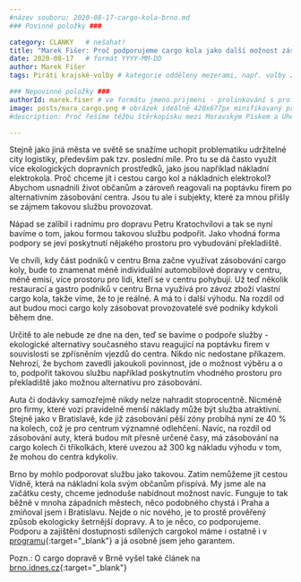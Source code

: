 ```yaml
---
#název souboru: 2020-08-17-cargo-kola-brno.md
### Povinné položky ###

category: CLANKY   # nešahat!
title: "Marek Fišer: Proč podporujeme cargo kola jako další možnost zásobování?"
date: 2020-08-17   # formát YYYY-MM-DD
author: Marek Fišer
tags: Piráti krajské-volby # kategorie odděleny mezerami, např. volby zemědělství životní-prostředí piráti (viz https://jihomoravsky.pirati.cz/tags/)

### Nepovinné položky ###
authorId: marek.fiser # ve formátu jmeno.prijmeni - prolinkování s profilem přes uid
image: posts/mara_cargo.png # obrázek ideálně 420x677px minifikovaný přes https://tinypng.com/
#description: Proč řešíme těžbu štěrkopísku mezi Moravským Pískem a Uherským Ostrohem? Podrobné info o celé kauze.

---
```


Stejně jako jiná města ve světě se snažíme uchopit problematiku udržitelné city logistiky, především pak tzv. poslední míle. Pro tu se dá často využít více ekologických dopravních prostředků, jako jsou například nákladní elektrokola.  Proč chceme jít i cestou cargo kol a nákladních elektrokol? Abychom usnadnili život občanům a zároveň reagovali na poptávku firem po alternativním zásobování centra. Jsou tu ale i subjekty, které za mnou přišly se zájmem takovou službu provozovat. 

Nápad se zalíbil i radnímu pro dopravu Petru Kratochvílovi a tak se nyní bavíme o tom, jakou formou takovou službu podpořit. Jako vhodná forma podpory se jeví poskytnutí nějakého prostoru pro vybudování překladiště. 

Ve chvíli, kdy část podniků v centru Brna začne využívat zásobování cargo koly, bude to znamenat méně individuální automobilové dopravy v centru, méně emisí, více prostoru pro lidi, kteří se v centru pohybují. Už teď několik restaurací a gastro podniků v centru Brna využívá pro závoz zboží vlastní cargo kola, takže víme, že to je reálné. A má to i další výhodu. Na rozdíl od aut budou moci cargo koly zásobovat provozovatelé své podniky kdykoli během dne.

Určitě to ale nebude ze dne na den, teď se bavíme o podpoře služby - ekologické alternativy současného stavu reagující na poptávku firem v souvislosti se zpřísněním vjezdů do centra.  Nikdo nic nedostane příkazem. Nehrozí, že bychom zavedli jakoukoli povinnost, jde o možnost výběru a o to, podpořit takovou službu například poskytnutím vhodného prostoru pro překladiště jako možnou alternativu pro zásobování.

Auta či dodávky samozřejmě nikdy nelze nahradit stoprocentně. Nicméně pro firmy, které vozí pravidelně menší náklady může být služba atraktivní. Stejně jako v Bratislavě, kde již zásobování pěší zóny probíhá nyní ze 40 % na kolech, což je pro centrum významné odlehčení. Navíc, na rozdíl od zásobování auty, která budou mít přesně určené časy, má zásobování na cargo kolech či tříkolkách, které uvezou až 300 kg nákladu výhodu v tom, že mohou do centra kdykoliv.

Brno by mohlo podporovat službu jako takovou. Zatím nemůžeme jít cestou Vídně, která na nákladní kola svým občanům přispívá. My jsme ale na začátku cesty, chceme jednoduše nabídnout možnost navíc. Funguje to tak běžně v mnoha západních městech, něco podobného chystá i Praha a zmiňoval jsem i Bratislavu. Nejde o nic nového, je to prostě prověřený způsob ekologicky šetrnější dopravy. A to je něco, co podporujeme. Podporu a zajištění dostupnosti sdílených cargokol máme i ostatně i v [programu](https://a.pirati.cz/jihomoravsky/pdf/brno-program.pdf){:target="_blank"} a já osobně jsem jeho garantem.

Pozn.: O cargo dopravě v Brně vyšel také článek na [brno.idnes.cz](https://www.idnes.cz/brno/zpravy/zasobovani-zbozi-kolo-centrum-brno.A200818_565564_brno-zpravy_mos1){:target="_blank"}
